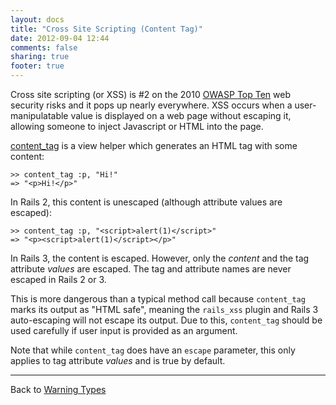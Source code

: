 ```yaml
---
layout: docs
title: "Cross Site Scripting (Content Tag)"
date: 2012-09-04 12:44
comments: false
sharing: true
footer: true
---
```


Cross site scripting (or XSS) is #2 on the 2010 [OWASP Top Ten](https://web.archive.org/web/20190223031311/https://www.owasp.org/index.php/Top_10_2010-A2) web security risks and it pops up nearly everywhere. XSS occurs when a user-manipulatable value is displayed on a web page without escaping it, allowing someone to inject Javascript or HTML into the page.

[content\_tag](http://apidock.com/rails/ActionView/Helpers/TagHelper/content_tag) is a view helper which generates an HTML tag with some content:

    >> content_tag :p, "Hi!"
    => "<p>Hi!</p>"

In Rails 2, this content is unescaped (although attribute values are escaped):

    >> content_tag :p, "<script>alert(1)</script>"
    => "<p><script>alert(1)</script></p>"

In Rails 3, the content is escaped. However, only the *content* and the tag attribute *values* are escaped. The tag and attribute names are never escaped in Rails 2 or 3.

This is more dangerous than a typical method call because `content_tag` marks its output as "HTML safe", meaning the `rails_xss` plugin and Rails 3 auto-escaping will not escape its output. Due to this, `content_tag` should be used carefully if user input is provided as an argument.

Note that while `content_tag` does have an `escape` parameter, this only applies to tag attribute *values* and is true by default.

---
Back to [Warning Types](/docs/warning_types)

